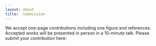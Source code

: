 ```yaml
---
layout: about
title:  Submission
---
```

We accept one-page contributions including one figure and references. Accepted works will be presented in person in a 10-minute talk. Please submit your contribution here:
